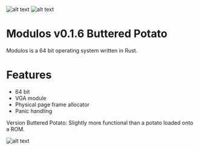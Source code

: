![alt text](https://circleci.com/gh/modulon/kernel.svg?style=shield&circle-token=:circle-token)
![alt text](https://img.shields.io/badge/license-Apache%202.0-brightgreen.svg)

# Modulos v0.1.6 Buttered Potato

Modulos is a 64 bit operating system written in Rust.

# Features

* 64 bit
* VGA module
* Physical page frame allocator
* Panic handling

Version Buttered Potato: Slightly more functional than a potato loaded onto a ROM.

![alt text](https://raw.githubusercontent.com/modulon/kernel/master/screenshot.png)
